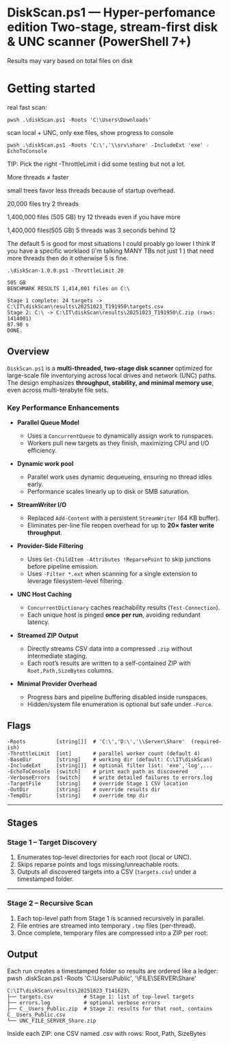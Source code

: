 DiskScan.ps1 — Hyper-perfomance edition
Two-stage, stream-first disk & UNC scanner (PowerShell 7+)
=

Results may vary based on total files on disk

# Getting started

real fast scan:
```
pwsh .\diskScan.ps1 -Roots 'C:\Users\Downloads'
```
scan local + UNC, only exe files, show progress to console
```
pwsh .\diskScan.ps1 -Roots 'C:\','\\srv\share' -IncludeExt 'exe' -EchoToConsole
```
TIP: Pick the right -ThrottleLimit i did some testing but not a lot.

More threads ≠ faster 

small trees favor less threads because of startup overhead.

20,000 files try 2 threads

1,400,000 files (505 GB) try 12 threads even if you have more

1,400,000 files(505 GB) 5 threads was 3 seconds behind 12

The default 5 is good for most situations I could proably go lower I think If you have a specific worklaod (i'm talking MANY TBs not just 1 ) that need more threads then do it 
otherwise 5 is fine. 

```
.\diskScan-1.0.0.ps1 -ThrottleLimit 20
```

```
505 GB
BENCHMARK RESULTS 1,414,001 files on C:\

Stage 1 complete: 24 targets -> C:\IT\diskScan\results\20251023_T191950\targets.csv
Stage 2: C:\ -> C:\IT\diskScan\results\20251023_T191950\C.zip (rows: 1414001)
87.90 s
DONE.
```
## Overview

`DiskScan.ps1` is a **multi-threaded, two-stage disk scanner** optimized for large-scale file inventorying across local drives and network (UNC) paths.  
The design emphasizes **throughput, stability, and minimal memory use**, even across multi-terabyte file sets.

### Key Performance Enhancements

- **Parallel Queue Model**
  - Uses a `ConcurrentQueue` to dynamically assign work to runspaces.
  - Workers pull new targets as they finish, maximizing CPU and I/O efficiency.

- **Dynamic work pool**
  - Parallel work uses dynamic dequeueing, ensuring no thread idles early.
  - Performance scales linearly up to disk or SMB saturation.
    
- **StreamWriter I/O**
  - Replaced `Add-Content` with a persistent `StreamWriter` (64 KB buffer).
  - Eliminates per-line file reopen overhead for up to **20× faster write throughput**.

- **Provider-Side Filtering**
  - Uses `Get-ChildItem -Attributes !ReparsePoint` to skip junctions before pipeline emission.
  - Uses `-Filter *.ext` when scanning for a single extension to leverage filesystem-level filtering.

- **UNC Host Caching**
  - `ConcurrentDictionary` caches reachability results (`Test-Connection`).
  - Each unique host is pinged **once per run**, avoiding redundant latency.

- **Streamed ZIP Output**
  - Directly streams CSV data into a compressed `.zip` without intermediate staging.
  - Each root’s results are written to a self-contained ZIP with `Root,Path,SizeBytes` columns.

- **Minimal Provider Overhead**
  - Progress bars and pipeline buffering disabled inside runspaces.
  - Hidden/system file enumeration is optional but safe under `-Force`.

## Flags
```
-Roots          [string[]]  # 'C:\','D:\','\\Server\Share'  (required-ish)
-ThrottleLimit  [int]       # parallel worker count (default 4)
-BaseDir        [string]    # working dir (default: C:\IT\diskScan)
-IncludeExt     [string[]]  # optional filter list: 'exe','log',...
-EchoToConsole  [switch]    # print each path as discovered
-VerboseErrors  [switch]    # write detailed failures to errors.log
-TargetFile     [string]    # override Stage 1 CSV location
-OutDir         [string]    # override results dir
-TempDir        [string]    # override tmp dir
```
---

## Stages

### **Stage 1 – Target Discovery**

1. Enumerates top-level directories for each root (local or UNC).
2. Skips reparse points and logs missing/unreachable roots.
3. Outputs all discovered targets into a CSV (`targets.csv`) under a timestamped folder.

---

### **Stage 2 – Recursive Scan**

1. Each top-level path from Stage 1 is scanned recursively in parallel.
2. File entries are streamed into temporary `.tmp` files (per-thread).
3. Once complete, temporary files are compressed into a ZIP per root:

## Output

Each run creates a timestamped folder so results are ordered like a ledger:
pwsh .diskScan.ps1 -Roots 'C:\Users\Public', '\\FILE\SERVER\Share'
```
C:\IT\diskScan\results\20251023_T141623\
├── targets.csv          # Stage 1: list of top-level targets
├── errors.log           # optional verbose errors
├── C__Users_Public.zip  # Stage 2: results for that root, contains C__Users_Public.csv
└── UNC_FILE_SERVER_Share.zip
```

Inside each ZIP: one CSV named <RootTag>.csv with rows: Root, Path, SizeBytes
